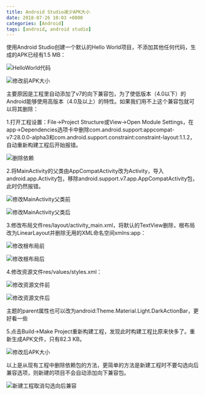 ```yaml
---
title: Android Studio减少APK大小
date: 2018-07-26 10:03 +0800
categories: [Android]
tags: [android, android studio]
---
```

使用Android Studio创建一个默认的Hello World项目，不添加其他任何代码，生成的APK已经有1.5 MB：

![HelloWorld代码](/assets/images/android-studio-reduce-apk-size/HelloWorld代码.png)

![修改前APK大小](/assets/images/android-studio-reduce-apk-size/修改前APK大小.png)

主要原因是工程里自动添加了v7的向下兼容包，为了使低版本（4.0以下）的Android能够使用高版本（4.0及以上）的特性。如果我们用不上这个兼容包就可以将其删除：

1.打开工程设置：File->Project Structure或View->Open Module Settings，在app->Dependencies选项卡中删除com.android.support:appcompat-v7:28.0.0-alpha3和com.android.support.constraint:constraint-layout:1.1.2，自动重新构建工程后开始报错。

![删除依赖](/assets/images/android-studio-reduce-apk-size/删除依赖.png)

2.将MainActivity的父类由AppCompatActivity改为Activity，导入android.app.Activity包，移除android.support.v7.app.AppCompatActivity包，此时仍然报错。
	
![修改MainActivity父类前](/assets/images/android-studio-reduce-apk-size/修改MainActivity父类前.png)

![修改MainActivity父类后](/assets/images/android-studio-reduce-apk-size/修改MainActivity父类后.png)

3.修改布局文件res/layout/activity_main.xml，将默认的TextView删除，根布局改为LinearLayout并删除无用的XML命名空间xmlns:app：

![修改根布局前](/assets/images/android-studio-reduce-apk-size/修改根布局前.png)

![修改根布局后](/assets/images/android-studio-reduce-apk-size/修改根布局后.png)

4.修改资源文件res/values/styles.xml：

![修改资源文件前](/assets/images/android-studio-reduce-apk-size/修改资源文件前.png)

![修改资源文件后](/assets/images/android-studio-reduce-apk-size/修改资源文件后.png)

主题的parent属性也可以改为android:Theme.Material.Light.DarkActionBar，更好看一些

5.点击Build->Make Project重新构建工程，发现此时构建工程比原来快多了。重新生成APK文件，只有82.3 KB。

![修改后APK大小](/assets/images/android-studio-reduce-apk-size/修改后APK大小.png)

以上是从现有工程中删除依赖包的方法，更简单的方法是新建工程时不要勾选向后兼容选项，则新建的项目不会自动添加向下兼容包。

![新建工程取消勾选向后兼容](/assets/images/android-studio-reduce-apk-size/新建工程取消勾选向后兼容.png)
